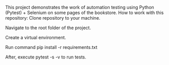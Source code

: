 This project demonstrates the work of automation testing using Python (Pytest) + Selenium on some pages of the bookstore.
How to work with this repository:
Clone repository to your machine.

Navigate to the root folder of the project.

Create a virtual environment.

Run command pip install -r requirements.txt

After, execute pytest -s -v to run tests.
